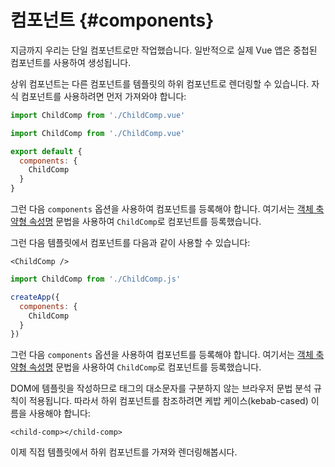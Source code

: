 # 컴포넌트 {#components}

지금까지 우리는 단일 컴포넌트로만 작업했습니다.
일반적으로 실제 Vue 앱은 중첩된 컴포넌트를 사용하여 생성됩니다.

상위 컴포넌트는 다른 컴포넌트를 템플릿의 하위 컴포넌트로 렌더링할 수 있습니다.
자식 컴포넌트를 사용하려면 먼저 가져와야 합니다:

<div class="composition-api">
<div class="sfc">

```js
import ChildComp from './ChildComp.vue'
```

</div>
</div>

<div class="options-api">
<div class="sfc">

```js
import ChildComp from './ChildComp.vue'

export default {
  components: {
    ChildComp
  }
}
```

그런 다음 `components` 옵션을 사용하여 컴포넌트를 등록해야 합니다.
여기서는 [객체 축약형 속성명](https://developer.mozilla.org/en-US/docs/Web/JavaScript/Reference/Operators/Object_initializer#property_definitions) 문법을 사용하여 `ChildComp`로 컴포넌트를 등록했습니다.

</div>
</div>

<div class="sfc">

그런 다음 템플릿에서 컴포넌트를 다음과 같이 사용할 수 있습니다:

```vue-html
<ChildComp />
```

</div>

<div class="html">

```js
import ChildComp from './ChildComp.js'

createApp({
  components: {
    ChildComp
  }
})
```

그런 다음 `components` 옵션을 사용하여 컴포넌트를 등록해야 합니다.
여기서는 [객체 축약형 속성명](https://developer.mozilla.org/en-US/docs/Web/JavaScript/Reference/Operators/Object_initializer#property_definitions) 문법을 사용하여 `ChildComp`로 컴포넌트를 등록했습니다.

DOM에 템플릿을 작성하므로 태그의 대소문자를 구분하지 않는 브라우저 문법 분석 규칙이 적용됩니다.
따라서 하위 컴포넌트를 참조하려면 케밥 케이스(kebab-cased) 이름을 사용해야 합니다:

```vue-html
<child-comp></child-comp>
```

</div>

이제 직접 템플릿에서 하위 컴포넌트를 가져와 렌더링해봅시다.
